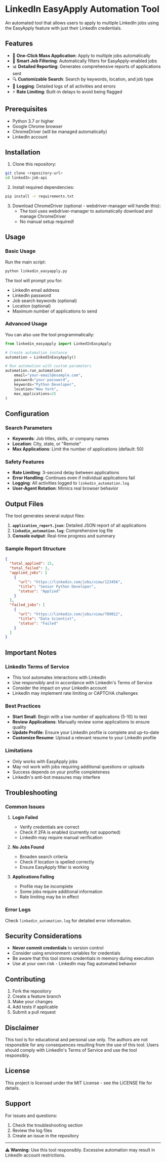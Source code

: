# LinkedIn EasyApply Automation Tool

An automated tool that allows users to apply to multiple LinkedIn jobs using the EasyApply feature with just their LinkedIn credentials.

## Features

- 🚀 **One-Click Mass Application**: Apply to multiple jobs automatically
- 🎯 **Smart Job Filtering**: Automatically filters for EasyApply-enabled jobs
- 📊 **Detailed Reporting**: Generates comprehensive reports of applications sent
- 🔍 **Customizable Search**: Search by keywords, location, and job type
- 📝 **Logging**: Detailed logs of all activities and errors
- ⚡ **Rate Limiting**: Built-in delays to avoid being flagged

## Prerequisites

- Python 3.7 or higher
- Google Chrome browser
- ChromeDriver (will be managed automatically)
- LinkedIn account

## Installation

1. Clone this repository:
```bash
git clone <repository-url>
cd linkedIn-job-api
```

2. Install required dependencies:
```bash
pip install -r requirements.txt
```

3. Download ChromeDriver (optional - webdriver-manager will handle this):
   - The tool uses webdriver-manager to automatically download and manage ChromeDriver
   - No manual setup required!

## Usage

### Basic Usage

Run the main script:
```bash
python linkedin_easyapply.py
```

The tool will prompt you for:
- LinkedIn email address
- LinkedIn password
- Job search keywords (optional)
- Location (optional)
- Maximum number of applications to send

### Advanced Usage

You can also use the tool programmatically:

```python
from linkedin_easyapply import LinkedInEasyApply

# Create automation instance
automation = LinkedInEasyApply()

# Run automation with custom parameters
automation.run_automation(
    email="your-email@example.com",
    password="your-password",
    keywords="Python Developer",
    location="New York",
    max_applications=25
)
```

## Configuration

### Search Parameters

- **Keywords**: Job titles, skills, or company names
- **Location**: City, state, or "Remote"
- **Max Applications**: Limit the number of applications (default: 50)

### Safety Features

- **Rate Limiting**: 3-second delay between applications
- **Error Handling**: Continues even if individual applications fail
- **Logging**: All activities logged to `linkedin_automation.log`
- **User-Agent Rotation**: Mimics real browser behavior

## Output Files

The tool generates several output files:

1. **`application_report.json`**: Detailed JSON report of all applications
2. **`linkedin_automation.log`**: Comprehensive log file
3. **Console output**: Real-time progress and summary

### Sample Report Structure

```json
{
  "total_applied": 15,
  "total_failed": 3,
  "applied_jobs": [
    {
      "url": "https://linkedin.com/jobs/view/123456",
      "title": "Senior Python Developer",
      "status": "Applied"
    }
  ],
  "failed_jobs": [
    {
      "url": "https://linkedin.com/jobs/view/789012",
      "title": "Data Scientist",
      "status": "Failed"
    }
  ]
}
```

## Important Notes

### LinkedIn Terms of Service
- This tool automates interactions with LinkedIn
- Use responsibly and in accordance with LinkedIn's Terms of Service
- Consider the impact on your LinkedIn account
- LinkedIn may implement rate limiting or CAPTCHA challenges

### Best Practices
- **Start Small**: Begin with a low number of applications (5-10) to test
- **Review Applications**: Manually review some applications to ensure quality
- **Update Profile**: Ensure your LinkedIn profile is complete and up-to-date
- **Customize Resume**: Upload a relevant resume to your LinkedIn profile

### Limitations
- Only works with EasyApply jobs
- May not work with jobs requiring additional questions or uploads
- Success depends on your profile completeness
- LinkedIn's anti-bot measures may interfere

## Troubleshooting

### Common Issues

1. **Login Failed**
   - Verify credentials are correct
   - Check if 2FA is enabled (currently not supported)
   - LinkedIn may require manual verification

2. **No Jobs Found**
   - Broaden search criteria
   - Check if location is spelled correctly
   - Ensure EasyApply filter is working

3. **Applications Failing**
   - Profile may be incomplete
   - Some jobs require additional information
   - Rate limiting may be in effect

### Error Logs
Check `linkedin_automation.log` for detailed error information.

## Security Considerations

- **Never commit credentials** to version control
- Consider using environment variables for credentials
- Be aware that this tool stores credentials in memory during execution
- Use at your own risk - LinkedIn may flag automated behavior

## Contributing

1. Fork the repository
2. Create a feature branch
3. Make your changes
4. Add tests if applicable
5. Submit a pull request

## Disclaimer

This tool is for educational and personal use only. The authors are not responsible for any consequences resulting from the use of this tool. Users should comply with LinkedIn's Terms of Service and use the tool responsibly.

## License

This project is licensed under the MIT License - see the LICENSE file for details.

## Support

For issues and questions:
1. Check the troubleshooting section
2. Review the log files
3. Create an issue in the repository

---

**⚠️ Warning**: Use this tool responsibly. Excessive automation may result in LinkedIn account restrictions.
